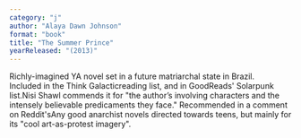 ```yaml
---
category: "j"
author: "Alaya Dawn Johnson"
format: "book"
title: "The Summer Prince"
yearReleased: "(2013)"
---
```

Richly-imagined YA novel set in a future matriarchal state in Brazil.
 
Included in the Think Galacticreading list, and in GoodReads' Solarpunk list.Nisi Shawl commends it for "the author’s involving characters and the intensely believable predicaments they face." Recommended in a comment on Reddit'sAny good anarchist novels directed towards teens, but mainly for its "cool art-as-protest imagery".
 